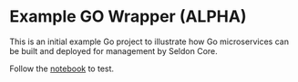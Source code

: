 # Example GO Wrapper (ALPHA)

This is an initial example Go project to illustrate how Go microservices can be built and deployed for management by Seldon Core.

Follow the [notebook](https://github.com/SeldonIO/seldon-core/blob/master/incubating/wrappers/s2i/go/SeldonGoModel.ipynb) to test.

